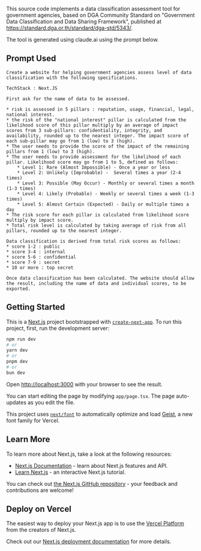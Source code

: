 This source code implements a data classification assessment tool for government agencies, based on DGA Community Standard on "Government Data Classification and Data Sharing Framework", published at https://standard.dga.or.th/standard/dga-std/5343/.

The tool is generated using claude.ai using the prompt below.

## Prompt Used

```
Create a website for helping government agencies assess level of data classification with the following specifications.

TechStack : Next.JS

First ask for the name of data to be assessed.

* risk is assessed in 5 pillars : reputation, usage, financial, legal, national interest. 
* the risk of the "national interest" pillar is calculated from the likelihood score of this pillar multiply by an average of impact scores from 3 sub-pillars: confidentiality, integrity, and availability, rounded up to the nearest integer. The impact score of each sub-pillar may go from 1 (low) to 3 (high). 
* The user needs to provide the score of the impact of the remaining pillars from 1 (low) to 3 (high). 
* The user needs to provide assessment for the likelihood of each pillar. Likelihood score may go from 1 to 5, defined as follows:
    * Level 1: Rare (Almost Impossible) - Once a year or less
    * Level 2: Unlikely (Improbable) -  Several times a year (2-4 times)
    * Level 3: Possible (May Occur) - Monthly or several times a month (1-3 times)
    * Level 4: Likely (Probable) - Weekly or several times a week (1-3 times)
    * Level 5: Almost Certain (Expected) - Daily or multiple times a day
* The risk score for each pillar is calculated from likelihood score multiply by impact score. 
* Total risk level is calculated by taking average of risk from all pillars, rounded up to the nearest integer. 

Data classification is derived from total risk scores as follows: 
* score 1-2 : public 
* score 3-4 : internal 
* score 5-6 : confidential 
* score 7-9 : secret 
* 10 or more : top secret

Once data classification has been calculated. The website should allow the result, including the name of data and individual scores, to be exported.
```

## Getting Started

This is a [Next.js](https://nextjs.org) project bootstrapped with [`create-next-app`](https://nextjs.org/docs/app/api-reference/cli/create-next-app). To run this project, first, run the development server:

```bash
npm run dev
# or
yarn dev
# or
pnpm dev
# or
bun dev
```

Open [http://localhost:3000](http://localhost:3000) with your browser to see the result.

You can start editing the page by modifying `app/page.tsx`. The page auto-updates as you edit the file.

This project uses [`next/font`](https://nextjs.org/docs/app/building-your-application/optimizing/fonts) to automatically optimize and load [Geist](https://vercel.com/font), a new font family for Vercel.

## Learn More

To learn more about Next.js, take a look at the following resources:

- [Next.js Documentation](https://nextjs.org/docs) - learn about Next.js features and API.
- [Learn Next.js](https://nextjs.org/learn) - an interactive Next.js tutorial.

You can check out [the Next.js GitHub repository](https://github.com/vercel/next.js) - your feedback and contributions are welcome!

## Deploy on Vercel

The easiest way to deploy your Next.js app is to use the [Vercel Platform](https://vercel.com/new?utm_medium=default-template&filter=next.js&utm_source=create-next-app&utm_campaign=create-next-app-readme) from the creators of Next.js.

Check out our [Next.js deployment documentation](https://nextjs.org/docs/app/building-your-application/deploying) for more details.
